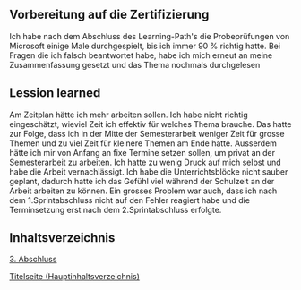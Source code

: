 ## Vorbereitung auf die Zertifizierung

Ich habe nach dem Abschluss des Learning-Path's die Probeprüfungen von Microsoft einige Male durchgespielt, bis ich immer 90 % richtig hatte. Bei Fragen die ich falsch beantwortet habe, habe ich mich erneut an meine Zusammenfassung gesetzt und das Thema nochmals durchgelesen

## Lession learned

Am Zeitplan hätte ich mehr arbeiten sollen. Ich habe nicht richtig eingeschätzt, wieviel Zeit ich effektiv für welches Thema brauche. Das hatte zur Folge, dass ich in der Mitte der Semesterarbeit weniger Zeit für grosse Themen und zu viel Zeit für kleinere Themen am Ende hatte. Ausserdem hätte ich mir von Anfang an fixe Termine setzen sollen, um privat an der Semesterarbeit zu arbeiten. Ich hatte zu wenig Druck auf mich selbst und habe die Arbeit vernachlässigt. Ich habe die Unterrichtsblöcke nicht sauber geplant, dadurch hatte ich das Gefühl viel während der Schulzeit an der Arbeit arbeiten zu können. Ein grosses Problem war auch, dass ich nach dem 1.Sprintabschluss nicht auf den Fehler reagiert habe und die Terminsetzung erst nach dem 2.Sprintabschluss erfolgte.

## Inhaltsverzeichnis

[3. Abschluss](./README.md)

[Titelseite (Hauptinhaltsverzeichnis)](../README.md)
